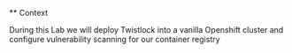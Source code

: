 ** Context

During this Lab we will deploy Twistlock into a vanilla Openshift cluster and configure vulnerability scanning for our container registry